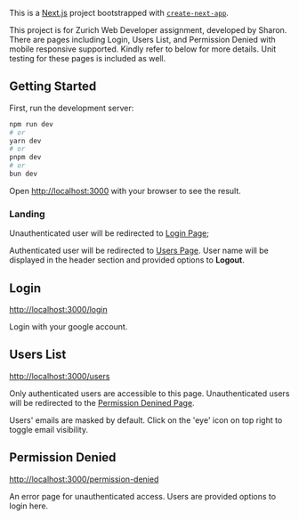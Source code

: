This is a [Next.js](https://nextjs.org/) project bootstrapped with [`create-next-app`](https://github.com/vercel/next.js/tree/canary/packages/create-next-app). 

This project is for Zurich Web Developer assignment, developed by Sharon. There are pages including Login, Users List, and Permission Denied with mobile responsive supported. Kindly refer to below for more details. Unit testing for these pages is included as well.

## Getting Started

First, run the development server:

```bash
npm run dev
# or
yarn dev
# or
pnpm dev
# or
bun dev
```

Open [http://localhost:3000](http://localhost:3000) with your browser to see the result.

### Landing

Unauthenticated user will be redirected to [Login Page](http://localhost:3000/login);

Authenticated user will be redirected to [Users Page](http://localhost:3000/users). User name will be displayed in the header section and provided options to **Logout**.

## Login
[http://localhost:3000/login](http://localhost:3000/login)

Login with your google account.

## Users List
[http://localhost:3000/users](http://localhost:3000/users)

Only authenticated users are accessible to this page. Unauthenticated users will be redirected to the [Permission Denined Page](http://localhost:3000/permission-denied).

Users' emails are masked by default. Click on the 'eye' icon on top right to toggle email visibility.

## Permission Denied
[http://localhost:3000/permission-denied](http://localhost:3000/permission-denied)

An error page for unauthenticated access. Users are provided options to login here.
